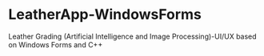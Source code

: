 # LeatherApp-WindowsForms
Leather Grading (Artificial Intelligence and Image Processing)-UI/UX based on Windows Forms and C++ 
